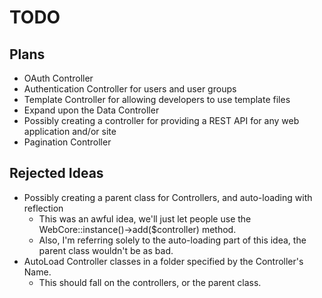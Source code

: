 TODO
=============

Plans
----------
- OAuth Controller
- Authentication Controller for users and user groups
- Template Controller for allowing developers to use template files
- Expand upon the Data Controller
- Possibly creating a controller for providing a REST API for any web application and/or site
- Pagination Controller


Rejected Ideas
-------------------
- Possibly creating a parent class for Controllers, and auto-loading with reflection
  - This was an awful idea, we'll just let people use the WebCore::instance()->add($controller) method.
  - Also, I'm referring solely to the auto-loading part of this idea, the parent class wouldn't be as bad.
- AutoLoad Controller classes in a folder specified by the Controller's Name.
  - This should fall on the controllers, or the parent class.